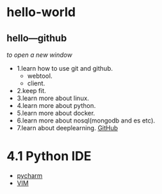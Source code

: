 ﻿# hello-world

## hello—github
*to open a new window*
* 1.learn how to use git and github.
  * webtool.
  * client.
* 2.keep fit.
* 3.learn more about linux.
* 4.learn more about python.
* 5.learn more about docker.
* 6.learn more about nosql(mongodb and es etc).
* 7.learn about deeplearning.
[GitHub](http://github.com)


# 4.1 Python IDE
* [pycharm](http://www.jetbrains.com/pytharm/)
* [VIM](http://www.vim.org")

